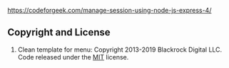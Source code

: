 https://codeforgeek.com/manage-session-using-node-js-express-4/



## Copyright and License
1. Clean template for menu:
    Copyright 2013-2019 Blackrock Digital LLC. Code released under the [MIT](https://github.com/BlackrockDigital/startbootstrap-clean-blog/blob/gh-pages/LICENSE) license.
